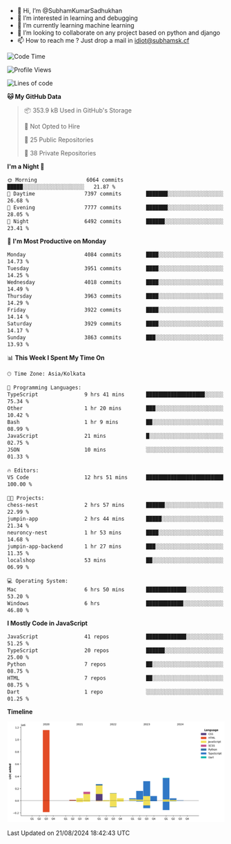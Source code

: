 - 👋 Hi, I’m @SubhamKumarSadhukhan
- 👀 I’m interested in learning and debugging
- 🌱 I’m currently learning machine learning
- 💞️ I’m looking to collaborate on any project based on python and django
- 📫 How to reach me ?
      Just drop a mail in idiot@subhamsk.cf

<!---
SubhamKumarSadhukhan/SubhamKumarSadhukhan is a ✨ special ✨ repository because its `README.md` (this file) appears on your GitHub profile.
You can click the Preview link to take a look at your changes.
--->


<!--START_SECTION:waka-->
![Code Time](http://img.shields.io/badge/Code%20Time-2%2C418%20hrs%2012%20mins-blue)

![Profile Views](http://img.shields.io/badge/Profile%20Views-1-blue)

![Lines of code](https://img.shields.io/badge/From%20Hello%20World%20I%27ve%20Written-2.8%20million%20lines%20of%20code-blue)

**🐱 My GitHub Data** 

> 📦 353.9 kB Used in GitHub's Storage 
 > 
> 🚫 Not Opted to Hire
 > 
> 📜 25 Public Repositories 
 > 
> 🔑 38 Private Repositories 
 > 
**I'm a Night 🦉** 

```text
🌞 Morning                6064 commits        █████░░░░░░░░░░░░░░░░░░░░   21.87 % 
🌆 Daytime                7397 commits        ███████░░░░░░░░░░░░░░░░░░   26.68 % 
🌃 Evening                7777 commits        ███████░░░░░░░░░░░░░░░░░░   28.05 % 
🌙 Night                  6492 commits        ██████░░░░░░░░░░░░░░░░░░░   23.41 % 
```
📅 **I'm Most Productive on Monday** 

```text
Monday                   4084 commits        ████░░░░░░░░░░░░░░░░░░░░░   14.73 % 
Tuesday                  3951 commits        ████░░░░░░░░░░░░░░░░░░░░░   14.25 % 
Wednesday                4018 commits        ████░░░░░░░░░░░░░░░░░░░░░   14.49 % 
Thursday                 3963 commits        ████░░░░░░░░░░░░░░░░░░░░░   14.29 % 
Friday                   3922 commits        ████░░░░░░░░░░░░░░░░░░░░░   14.14 % 
Saturday                 3929 commits        ████░░░░░░░░░░░░░░░░░░░░░   14.17 % 
Sunday                   3863 commits        ███░░░░░░░░░░░░░░░░░░░░░░   13.93 % 
```


📊 **This Week I Spent My Time On** 

```text
🕑︎ Time Zone: Asia/Kolkata

💬 Programming Languages: 
TypeScript               9 hrs 41 mins       ███████████████████░░░░░░   75.34 % 
Other                    1 hr 20 mins        ███░░░░░░░░░░░░░░░░░░░░░░   10.42 % 
Bash                     1 hr 9 mins         ██░░░░░░░░░░░░░░░░░░░░░░░   08.99 % 
JavaScript               21 mins             █░░░░░░░░░░░░░░░░░░░░░░░░   02.75 % 
JSON                     10 mins             ░░░░░░░░░░░░░░░░░░░░░░░░░   01.33 % 

🔥 Editors: 
VS Code                  12 hrs 51 mins      █████████████████████████   100.00 % 

🐱‍💻 Projects: 
chess-nest               2 hrs 57 mins       ██████░░░░░░░░░░░░░░░░░░░   22.99 % 
jumpin-app               2 hrs 44 mins       █████░░░░░░░░░░░░░░░░░░░░   21.34 % 
neuroncy-nest            1 hr 53 mins        ████░░░░░░░░░░░░░░░░░░░░░   14.68 % 
jumpin-app-backend       1 hr 27 mins        ███░░░░░░░░░░░░░░░░░░░░░░   11.35 % 
localshop                53 mins             ██░░░░░░░░░░░░░░░░░░░░░░░   06.99 % 

💻 Operating System: 
Mac                      6 hrs 50 mins       █████████████░░░░░░░░░░░░   53.20 % 
Windows                  6 hrs               ████████████░░░░░░░░░░░░░   46.80 % 
```

**I Mostly Code in JavaScript** 

```text
JavaScript               41 repos            █████████████░░░░░░░░░░░░   51.25 % 
TypeScript               20 repos            ██████░░░░░░░░░░░░░░░░░░░   25.00 % 
Python                   7 repos             ██░░░░░░░░░░░░░░░░░░░░░░░   08.75 % 
HTML                     7 repos             ██░░░░░░░░░░░░░░░░░░░░░░░   08.75 % 
Dart                     1 repo              ░░░░░░░░░░░░░░░░░░░░░░░░░   01.25 % 
```



**Timeline**

![Lines of Code chart](https://raw.githubusercontent.com/SubhamKumarSadhukhan/SubhamKumarSadhukhan/main/assets/bar_graph.png)


 Last Updated on 21/08/2024 18:42:43 UTC
<!--END_SECTION:waka-->
